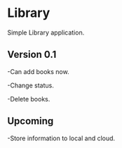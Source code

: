 # Library

Simple Library application.

## Version 0.1

-Can add books now.

-Change status.

-Delete books.

## Upcoming

-Store information to local and cloud.